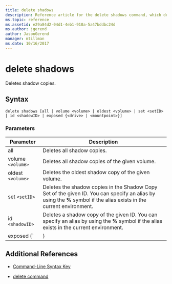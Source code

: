 ```yaml
---
title: delete shadows
description: Reference article for the delete shadows command, which deletes shadow copies.
ms.topic: reference
ms.assetid: e29a84d2-04d1-4eb1-910a-5a47bddbc24d
ms.author: jgerend
author: JasonGerend
manager: mtillman
ms.date: 10/16/2017
---
```


# delete shadows

Deletes shadow copies.

## Syntax

```
delete shadows [all | volume <volume> | oldest <volume> | set <setID> | id <shadowID> | exposed {<drive> | <mountpoint>}]
```

### Parameters

| Parameter | Description |
| ---- | ---- |
| all | Deletes all shadow copies. |
| volume `<volume>` | Deletes all shadow copies of the given volume. |
| oldest `<volume>` | Deletes the oldest shadow copy of the given volume. |
| set `<setID>` | Deletes the shadow copies in the Shadow Copy Set of the given ID. You can specify an alias by using the **%** symbol if the alias exists in the current environment. |
| id `<shadowID>` | Deletes a shadow copy of the given ID. You can specify an alias by using the **%** symbol if the alias exists in the current environment. |
| exposed {`<drive> | <mountpoint>} |

## Additional References

- [Command-Line Syntax Key](command-line-syntax-key.md)

- [delete command](delete.md)
